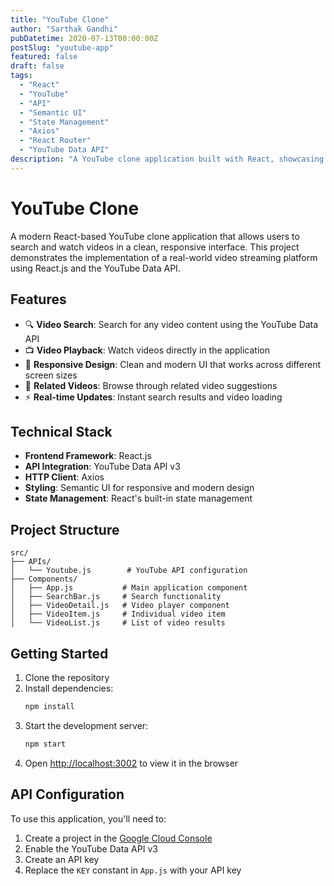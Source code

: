 ```yaml
---
title: "YouTube Clone"
author: "Sarthak Gandhi"
pubDatetime: 2020-07-13T00:00:00Z
postSlug: "youtube-app"
featured: false
draft: false
tags:
  - "React"
  - "YouTube"
  - "API"
  - "Semantic UI"
  - "State Management"
  - "Axios"
  - "React Router"
  - "YouTube Data API"
description: "A YouTube clone application built with React, showcasing the implementation of a real-world video streaming platform using React.js and the YouTube Data API."
---
```


# YouTube Clone

A modern React-based YouTube clone application that allows users to search and watch videos in a clean, responsive interface. This project demonstrates the implementation of a real-world video streaming platform using React.js and the YouTube Data API.

## Features

- 🔍 **Video Search**: Search for any video content using the YouTube Data API
- 📺 **Video Playback**: Watch videos directly in the application
- 📱 **Responsive Design**: Clean and modern UI that works across different screen sizes
- 🎯 **Related Videos**: Browse through related video suggestions
- ⚡ **Real-time Updates**: Instant search results and video loading

## Technical Stack

- **Frontend Framework**: React.js
- **API Integration**: YouTube Data API v3
- **HTTP Client**: Axios
- **Styling**: Semantic UI for responsive and modern design
- **State Management**: React's built-in state management

## Project Structure

```
src/
├── APIs/
│   └── Youtube.js        # YouTube API configuration
├── Components/
│   ├── App.js           # Main application component
│   ├── SearchBar.js     # Search functionality
│   ├── VideoDetail.js   # Video player component
│   ├── VideoItem.js     # Individual video item
│   └── VideoList.js     # List of video results
```

## Getting Started

1. Clone the repository
2. Install dependencies:
   ```bash
   npm install
   ```
3. Start the development server:
   ```bash
   npm start
   ```
4. Open [http://localhost:3002](http://localhost:3002) to view it in the browser

## API Configuration

To use this application, you'll need to:

1. Create a project in the [Google Cloud Console](https://console.cloud.google.com/)
2. Enable the YouTube Data API v3
3. Create an API key
4. Replace the `KEY` constant in `App.js` with your API key
